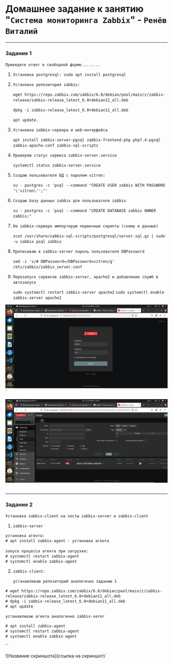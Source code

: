 # Домашнее задание к занятию "`Система мониторинга Zabbix`" - `Ренёв Виталий`

   
---

### Задание 1

`Приведите ответ в свободной форме........`

1. `Установка postgresql: sudo apt install postgresql`

2. `Установка репозитория zabbix:`

   `wget https://repo.zabbix.com/zabbix/6.0/debian/pool/main/z/zabbix-release/zabbix-release_latest_6.0+debian11_all.deb`

   `dpkg -i zabbix-release_latest_6.0+debian11_all.deb`

   `apt update.`

3. `Установка zabbix-сервера и web-интерфейса`

   `apt install zabbix-server-pgsql zabbix-frontend-php php7.4-pgsql zabbix-apache-conf zabbix-sql-scripts`

4. `Проверяю статус сервиса zabbix-server.service`

   `systemctl status zabbix-server.service`

5. `Создаю пользователя БД с паролем vitren:`
   
   `su - postgres -c 'psql --command "CREATE USER zabbix WITH PASSWORD '\'vitren\'';"'`

6. `Создаю базу данных zabbix для пользователя zabbix`

   `su - postgres -c 'psql --command "CREATE DATABASE zabbix OWNER zabbix;"`

7. `На zabbix-сервере импортирую первичные скрипты (схему и данные)`

   `zcat /usr/share/zabbix-sql-scripts/postgresql/server.sql.gz | sudo -u zabbix psql zabbix`

8. `Прописываю в zabbix-server пароль пользователя DBPassword`

   `sed -i 's/# DBPassword=/DBPassword=vitren/g' /etc/zabbix/zabbix_server.conf`

9. `Перезапуск сервисов zabbix-server, apache2 и добавление служб в автозапуск`

   `sudo systemctl restart zabbix-server apache2`
   `sudo systemctl enable zabbix-server apache2`


![Авторизация в админке zabbix.png](https://github.com/viylogren-ui/sys-51/blob/main/homework_zabbix/img/1.1_Авторизация_в_админке_zabbix.png)` 

![Успешный вход](https://github.com/viylogren-ui/sys-51/blob/main/homework_zabbix/img/1.2_Успешный_вход.png)`

---

### Задание 2

   `Установка zabbix-client на хосты zabbix-server и zabbix-client`

1. `zabbix-server`

```
установка агента:
# apt install zabbix-agent - установка агента

запуск процесса агента при загрузке:
# systemctl restart zabbix-agent
# systemctl enable zabbix-agent
```
2. `zabbix-client:` 

   `устанавливаю репозиторий аналогично заданию 1`
```
# wget https://repo.zabbix.com/zabbix/6.0/debian/pool/main/z/zabbix-release/zabbix-release_latest_6.0+debian11_all.deb
# dpkg -i zabbix-release_latest_6.0+debian11_all.deb
# apt update
```
   `устанавливаю агента аналогично zabbix-serer`
```
# apt install zabbix-agent
# systemctl restart zabbix-agent
# systemctl enable zabbix-agent
```


``

![Название скриншота](ссылка на скриншот)`
